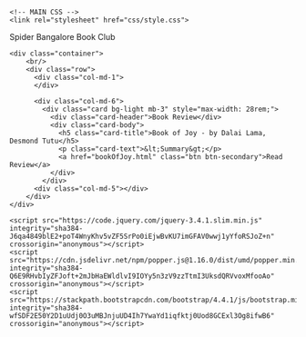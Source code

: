 <html lang="en">

  <head>
    <title>Spider Bangalore Book Club</title>
    <meta charset="utf-8">
    <meta name="viewport" content="width=device-width, initial-scale=1, shrink-to-fit=no">
    <link rel="stylesheet" href="https://stackpath.bootstrapcdn.com/bootstrap/4.4.1/css/bootstrap.min.css" integrity="sha384-Vkoo8x4CGsO3+Hhxv8T/Q5PaXtkKtu6ug5TOeNV6gBiFeWPGFN9MuhOf23Q9Ifjh" crossorigin="anonymous">

    <!-- MAIN CSS -->
    <link rel="stylesheet" href="css/style.css">

  </head>
  <body>
	<nav class="navbar navbar-expand-lg navbar-dark bg-dark">
	  <span class="navbar-brand mb-0 h1">Spider Bangalore Book Club</span>
	</nav>

	<div class="container">
		<br/>
		<div class="row">
		  <div class="col-md-1">
		  </div>

		  <div class="col-md-6">
			<div class="card bg-light mb-3" style="max-width: 28rem;">
			  <div class="card-header">Book Review</div>
			  <div class="card-body">
				<h5 class="card-title">Book of Joy - by Dalai Lama, Desmond Tutu</h5>
				<p class="card-text">&lt;Summary&gt;</p>
				<a href="bookOfJoy.html" class="btn btn-secondary">Read Review</a>
			  </div>
			</div>
		  <div class="col-md-5"></div>
		</div>
	</div>
    
	<script src="https://code.jquery.com/jquery-3.4.1.slim.min.js" integrity="sha384-J6qa4849blE2+poT4WnyKhv5vZF5SrPo0iEjwBvKU7imGFAV0wwj1yYfoRSJoZ+n" crossorigin="anonymous"></script>
	<script src="https://cdn.jsdelivr.net/npm/popper.js@1.16.0/dist/umd/popper.min.js" integrity="sha384-Q6E9RHvbIyZFJoft+2mJbHaEWldlvI9IOYy5n3zV9zzTtmI3UksdQRVvoxMfooAo" crossorigin="anonymous"></script>
	<script src="https://stackpath.bootstrapcdn.com/bootstrap/4.4.1/js/bootstrap.min.js" integrity="sha384-wfSDF2E50Y2D1uUdj0O3uMBJnjuUD4Ih7YwaYd1iqfktj0Uod8GCExl3Og8ifwB6" crossorigin="anonymous"></script>
  </body>

</html>
